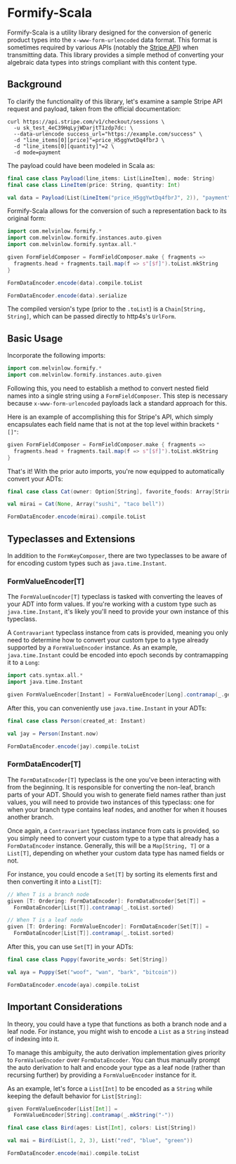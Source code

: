 # Formify-Scala

Formify-Scala is a utility library designed for the conversion
of generic product types into the `x-www-form-urlencoded` data format.
This format is sometimes required by various APIs (notably the [Stripe API](https://stripe.com/docs/api))
when transmitting data. This library provides a simple
method of converting your algebraic data types into strings
compliant with this content type.

## Background

To clarify the functionality of this library, let's examine
a sample Stripe API request and payload, taken from the official documentation:

```curl
curl https://api.stripe.com/v1/checkout/sessions \
  -u sk_test_4eC39HqLyjWDarjtT1zdp7dc: \
  --data-urlencode success_url="https://example.com/success" \
  -d "line_items[0][price]"=price_H5ggYwtDq4fbrJ \
  -d "line_items[0][quantity]"=2 \
  -d mode=payment
```

The payload could have been modeled in Scala as:

```scala mdoc:silent
final case class Payload(line_items: List[LineItem], mode: String)
final case class LineItem(price: String, quantity: Int)

val data = Payload(List(LineItem("price_H5ggYwtDq4fbrJ", 2)), "payment")
```

Formify-Scala allows for the conversion of such a representation back to its original form:

```scala mdoc:invisible
import com.melvinlow.formify.*
import com.melvinlow.formify.instances.auto.given
import com.melvinlow.formify.syntax.all.*

given FormFieldComposer = FormFieldComposer.make { fragments =>
  fragments.head + fragments.tail.map(f => s"[$f]").toList.mkString
}
```

```scala mdoc
FormDataEncoder.encode(data).compile.toList

FormDataEncoder.encode(data).serialize
```

The compiled version's type (prior to the `.toList`) is a `Chain[String, String]`,
which can be passed directly to http4s's `UrlForm`.

## Basic Usage

Incorporate the following imports:

```scala mdoc:reset
import com.melvinlow.formify.*
import com.melvinlow.formify.instances.auto.given
```

Following this, you need to establish a method to convert
nested field names into a single string
using a `FormFieldComposer`. This step is necessary
because `x-www-form-urlencoded` payloads lack a standard approach for this.

Here is an example of accomplishing this for Stripe's API,
which simply encapsulates each field name that is not at the top level within brackets `"[]"`:

```scala mdoc
given FormFieldComposer = FormFieldComposer.make { fragments =>
  fragments.head + fragments.tail.map(f => s"[$f]").toList.mkString
}
```

That's it! With the prior auto imports, you're now equipped to automatically convert your ADTs:

```scala mdoc
final case class Cat(owner: Option[String], favorite_foods: Array[String])

val mirai = Cat(None, Array("sushi", "taco bell"))

FormDataEncoder.encode(mirai).compile.toList
```

## Typeclasses and Extensions

In addition to the `FormKeyComposer`, there are two typeclasses
to be aware of for encoding custom types such as `java.time.Instant`.

### FormValueEncoder[T]

The `FormValueEncoder[T]` typeclass is tasked with converting
the leaves of your ADT into form values. If you're working with
a custom type such as `java.time.Instant`, it's likely you'll
need to provide your own instance of this typeclass.

A `Contravariant` typeclass instance from cats is provided,
meaning you only need to determine how to
convert your custom type to a type already
supported by a `FormValueEncoder` instance. As
an example, `java.time.Instant` could be encoded into
epoch seconds by contramapping it to a `Long`:

```scala mdoc
import cats.syntax.all.*
import java.time.Instant

given FormValueEncoder[Instant] = FormValueEncoder[Long].contramap(_.getEpochSecond)
```

After this, you can conveniently use `java.time.Instant` in your ADTs:

```scala mdoc
final case class Person(created_at: Instant)

val jay = Person(Instant.now)

FormDataEncoder.encode(jay).compile.toList
```

### FormDataEncoder[T]

The `FormDataEncoder[T]` typeclass is the one you've
been interacting with from the beginning. It is responsible for converting
the non-leaf, branch parts of your ADT. Should you wish to generate
field names rather than just values, you will need to provide
two instances of this typeclass: one for when your branch type
contains leaf nodes, and another for when it houses another branch.

Once again, a `Contravariant` typeclass instance from cats is provided,
so you simply need to convert your custom type to a type that already
has a `FormDataEncoder` instance. Generally, this
will be a `Map[String, T]` or a `List[T]`, depending on whether
your custom data type has named fields or not.

For instance, you could encode a `Set[T]` by sorting
its elements first and then converting it into a `List[T]`:

```scala mdoc
// When T is a branch node
given [T: Ordering: FormDataEncoder]: FormDataEncoder[Set[T]] =
  FormDataEncoder[List[T]].contramap(_.toList.sorted)

// When T is a leaf node
given [T: Ordering: FormValueEncoder]: FormDataEncoder[Set[T]] =
  FormDataEncoder[List[T]].contramap(_.toList.sorted)
```

After this, you can use `Set[T]` in your ADTs:

```scala mdoc
final case class Puppy(favorite_words: Set[String])

val aya = Puppy(Set("woof", "wan", "bark", "bitcoin"))

FormDataEncoder.encode(aya).compile.toList
```

## Important Considerations

In theory, you could have a type that functions as both
a branch node and a leaf node. For instance, you might
wish to encode a `List` as a `String` instead of indexing into it.

To manage this ambiguity, the auto derivation implementation
gives priority to `FormValueEncoder` over `FormDataEncoder`.
You can thus manually prompt the auto derivation to halt and
encode your type as a leaf node (rather than recursing further)
by providing a `FormValueEncoder` instance for it.

As an example, let's force a `List[Int]` to be encoded as a `String`
while keeping the default behavior for `List[String]`:

```scala mdoc
given FormValueEncoder[List[Int]] =
  FormValueEncoder[String].contramap(_.mkString("-"))

final case class Bird(ages: List[Int], colors: List[String])

val mai = Bird(List(1, 2, 3), List("red", "blue", "green"))

FormDataEncoder.encode(mai).compile.toList
```

